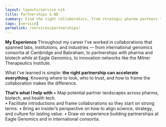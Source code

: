 ```yaml
---
layout: layouts/service.njk
title: Partnerships & BD
summary: Find the right collaborators, from strategic pharma partners to biotech allies.
tags: [service]
permalink: /services/partnerships/
---
```



**My Experience**
Throughout my career I’ve worked in collaborations that spanned labs, institutions, and industries — from international genomics consortia at Cambridge and Babraham, to partnerships with pharma and biotech while at Eagle Genomics, to innovation networks like the Milner Therapeutics Institute.

What I’ve learned is simple: **the right partnership can accelerate everything**. Knowing where to look, who to trust, and how to frame the collaboration makes the difference.

**That’s what I help with**
	•	Map potential partner landscapes across pharma, biotech, and health tech.	
	•	Facilitate introductions and frame collaborations so they start on strong terms.
	•	Bring an insider’s perspective on how to align science, strategy, and culture for lasting value.
	•	Draw on experience building partnerships at Eagle Genomics and in international consortia.


